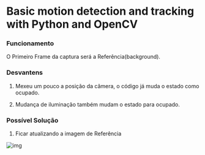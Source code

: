 # Basic motion detection and tracking with Python and OpenCV

### Funcionamento

O Primeiro Frame da captura será a Referência(background).

### Desvantens

1. Mexeu um pouco a posição da câmera, o código já muda o estado como ocupado.

2. Mudança de iluminação também mudam o estado para ocupado.

### Possível Solução

1. Ficar atualizando a imagem de Referência

![img](https://www.pyimagesearch.com/wp-content/uploads/2015/05/animated_motion_02.gif)
